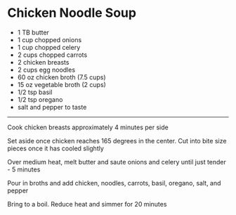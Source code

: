 # Chicken Noodle Soup

 * 1 TB butter
 * 1 cup chopped onions
 * 1 cup chopped celery
 * 2 cups chopped carrots
 * 2 chicken breasts
 * 2 cups egg noodles
 * 60 oz chicken broth (7.5 cups)
 * 15 oz vegetable broth (2 cups)
 * 1/2 tsp basil
 * 1/2 tsp oregano
 * salt and pepper to taste


----------

Cook chicken breasts approximately 4 minutes per side

Set aside once chicken reaches 165 degrees in the center. Cut into bite size pieces once it has cooled slightly

Over medium heat, melt butter and saute onions and celery until just tender - 5 minutes

Pour in broths and add chicken, noodles, carrots, basil, oregano, salt, and pepper

Bring to a boil. Reduce heat and simmer for 20 minutes










